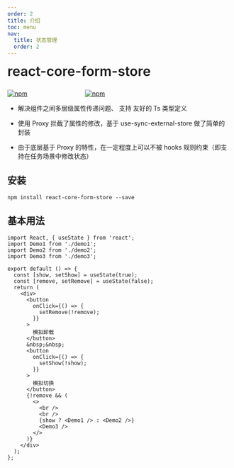 ```yaml
---
order: 2
title: 介绍
toc: menu
nav:
  title: 状态管理
  order: 2
---
```


<div style="display:flex;align-items:center;margin-bottom:24px">
  <span style="font-size:30px;font-weight:600;display:inline-block;">react-core-form-store</span>
</div>
<p style="display:flex;justify-content:space-between;width:220px">
  <a href="https://npmmirror.com/package/react-core-form-store">
    <img alt="npm" src="http://center.yunliang.cloud/npm/version?package=react-core-form-store">
  </a>
  <a href="https://npmmirror.com/package/react-core-form-store">
    <img alt="npm" src="http://center.yunliang.cloud/npm/downloads?package=react-core-form-store">
  </a>
</p>

<Alert>

- 解决组件之间多层级属性传递问题、 支持 友好的 Ts 类型定义

- 使用 Proxy 拦截了属性的修改，基于 use-sync-external-store 做了简单的封装

- 由于底层基于 Proxy 的特性，在一定程度上可以不被 hooks 规则约束（即支持在任务场景中修改状态）

</Alert>

## 安装

```shell
npm install react-core-form-store --save
```

## 基本用法

```tsx
import React, { useState } from 'react';
import Demo1 from './demo1';
import Demo2 from './demo2';
import Demo3 from './demo3';

export default () => {
  const [show, setShow] = useState(true);
  const [remove, setRemove] = useState(false);
  return (
    <div>
      <button
        onClick={() => {
          setRemove(!remove);
        }}
      >
        模拟卸载
      </button>
      &nbsp;&nbsp;
      <button
        onClick={() => {
          setShow(!show);
        }}
      >
        模拟切换
      </button>
      {!remove && (
        <>
          <br />
          <br />
          {show ? <Demo1 /> : <Demo2 />}
          <Demo3 />
        </>
      )}
    </div>
  );
};
```
